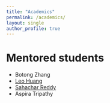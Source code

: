 ```yaml
---
title: "Academics"
permalink: /academics/
layout: single
author_profile: true
---
```


# Mentored students

- Botong Zhang
- [Leo Huang](https://live-sas-physics.pantheon.sas.upenn.edu/people/leo-huang) 
- [Sahachar Reddy](https://www.grasp.upenn.edu/people/sahachar-reddy-tippana/)
- Aspira Tripathy
